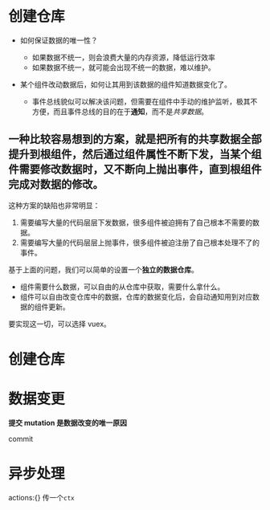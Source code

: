 # 创建仓库

- 如何保证数据的唯一性？

  - 如果数据不统一，则会浪费大量的内存资源，降低运行效率
  - 如果数据不统一，就可能会出现不统一的数据，难以维护。

- 某个组件改动数据后，如何让其用到该数据的组件知道数据变化了。
  - 事件总线貌似可以解决该问题，但需要在组件中手动的维护监听，极其不方便，而且事件总线的目的在于**通知**，而不是*共享数据*。

## 一种比较容易想到的方案，就是把所有的共享数据**全部**提升到根组件，然后通过组件属性不断下发，当某个组件需要修改数据时，又不断向上抛出事件，直到根组件完成对数据的修改。

这种方案的缺陷也非常明显：

1. 需要编写大量的代码层层下发数据，很多组件被迫拥有了自己根本不需要的数据。
2. 需要编写大量的代码层层上抛事件，很多组件被迫注册了自己根本处理不了的事件。

基于上面的问题，我们可以简单的设置一个**独立的数据仓库**。

- 组件需要什么数据，可以自由的从仓库中获取，需要什么拿什么。
- 组件可以自由改变仓库中的数据，仓库的数据变化后，会自动通知用到对应数据的组件更新。

要实现这一切，可以选择 vuex。

# 创建仓库

# 数据变更

**提交 mutation 是数据改变的唯一原因**

commit

# 异步处理

actions:{}
传一个`ctx`
